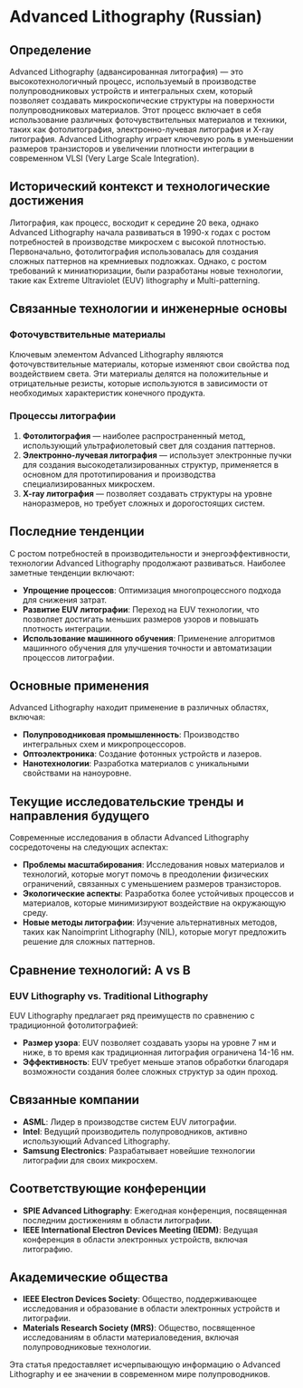 # Advanced Lithography (Russian)

## Определение

Advanced Lithography (адвансированная литография) — это высокотехнологичный процесс, используемый в производстве полупроводниковых устройств и интегральных схем, который позволяет создавать микроскопические структуры на поверхности полупроводниковых материалов. Этот процесс включает в себя использование различных фоточувствительных материалов и техники, таких как фотолитография, электронно-лучевая литография и X-ray литография. Advanced Lithography играет ключевую роль в уменьшении размеров транзисторов и увеличении плотности интеграции в современном VLSI (Very Large Scale Integration).

## Исторический контекст и технологические достижения

Литография, как процесс, восходит к середине 20 века, однако Advanced Lithography начала развиваться в 1990-х годах с ростом потребностей в производстве микросхем с высокой плотностью. Первоначально, фотолитография использовалась для создания сложных паттернов на кремниевых подложках. Однако, с ростом требований к миниатюризации, были разработаны новые технологии, такие как Extreme Ultraviolet (EUV) lithography и Multi-patterning.

## Связанные технологии и инженерные основы

### Фоточувствительные материалы

Ключевым элементом Advanced Lithography являются фоточувствительные материалы, которые изменяют свои свойства под воздействием света. Эти материалы делятся на положительные и отрицательные резисты, которые используются в зависимости от необходимых характеристик конечного продукта.

### Процессы литографии

1. **Фотолитография** — наиболее распространенный метод, использующий ультрафиолетовый свет для создания паттернов.
2. **Электронно-лучевая литография** — использует электронные пучки для создания высокодетализированных структур, применяется в основном для прототипирования и производства специализированных микросхем.
3. **X-ray литография** — позволяет создавать структуры на уровне наноразмеров, но требует сложных и дорогостоящих систем.

## Последние тенденции

С ростом потребностей в производительности и энергоэффективности, технологии Advanced Lithography продолжают развиваться. Наиболее заметные тенденции включают:

- **Упрощение процессов**: Оптимизация многопроцессного подхода для снижения затрат.
- **Развитие EUV литографии**: Переход на EUV технологии, что позволяет достигать меньших размеров узоров и повышать плотность интеграции.
- **Использование машинного обучения**: Применение алгоритмов машинного обучения для улучшения точности и автоматизации процессов литографии.

## Основные применения

Advanced Lithography находит применение в различных областях, включая:

- **Полупроводниковая промышленность**: Производство интегральных схем и микропроцессоров.
- **Оптоэлектроника**: Создание фотонных устройств и лазеров.
- **Нанотехнологии**: Разработка материалов с уникальными свойствами на наноуровне.

## Текущие исследовательские тренды и направления будущего

Современные исследования в области Advanced Lithography сосредоточены на следующих аспектах:

- **Проблемы масштабирования**: Исследования новых материалов и технологий, которые могут помочь в преодолении физических ограничений, связанных с уменьшением размеров транзисторов.
- **Экологические аспекты**: Разработка более устойчивых процессов и материалов, которые минимизируют воздействие на окружающую среду.
- **Новые методы литографии**: Изучение альтернативных методов, таких как Nanoimprint Lithography (NIL), которые могут предложить решение для сложных паттернов.

## Сравнение технологий: A vs B

### EUV Lithography vs. Traditional Lithography

EUV Lithography предлагает ряд преимуществ по сравнению с традиционной фотолитографией:

- **Размер узора**: EUV позволяет создавать узоры на уровне 7 нм и ниже, в то время как традиционная литография ограничена 14-16 нм.
- **Эффективность**: EUV требует меньше этапов обработки благодаря возможности создания более сложных структур за один проход.

## Связанные компании

- **ASML**: Лидер в производстве систем EUV литографии.
- **Intel**: Ведущий производитель полупроводников, активно использующий Advanced Lithography.
- **Samsung Electronics**: Разрабатывает новейшие технологии литографии для своих микросхем.

## Соответствующие конференции

- **SPIE Advanced Lithography**: Ежегодная конференция, посвященная последним достижениям в области литографии.
- **IEEE International Electron Devices Meeting (IEDM)**: Ведущая конференция в области электронных устройств, включая литографию.

## Академические общества

- **IEEE Electron Devices Society**: Общество, поддерживающее исследования и образование в области электронных устройств и литографии.
- **Materials Research Society (MRS)**: Общество, посвященное исследованиям в области материаловедения, включая полупроводниковые технологии.

Эта статья предоставляет исчерпывающую информацию о Advanced Lithography и ее значении в современном мире полупроводников.